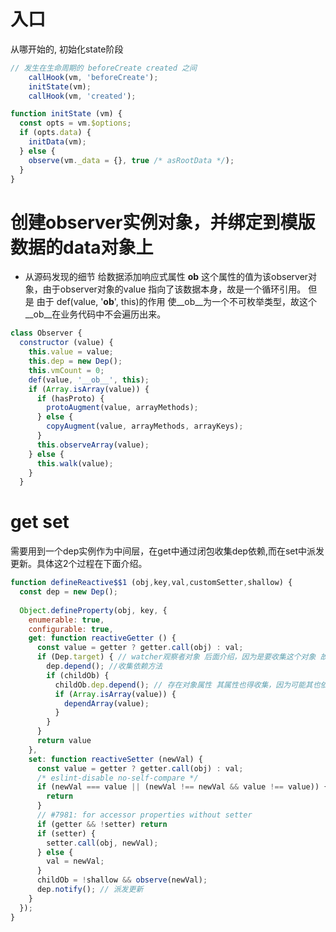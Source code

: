 
# 入口
从哪开始的, 初始化state阶段
```javascript
// 发生在生命周期的 beforeCreate created 之间
    callHook(vm, 'beforeCreate');
    initState(vm);
    callHook(vm, 'created');

function initState (vm) {
  const opts = vm.$options;
  if (opts.data) {
    initData(vm);
  } else {
    observe(vm._data = {}, true /* asRootData */);
  }
}
```

# 创建observer实例对象，并绑定到模版数据的data对象上
- 从源码发现的细节
给数据添加响应式属性 __ob__ 这个属性的值为该observer对象，由于observer对象的value 指向了该数据本身，故是一个循环引用。
但是 由于 def(value, '__ob__', this)的作用 使__ob__为一个不可枚举类型，故这个__ob__在业务代码中不会遍历出来。
```javascript
class Observer {
  constructor (value) {
    this.value = value;
    this.dep = new Dep();
    this.vmCount = 0;
    def(value, '__ob__', this);
    if (Array.isArray(value)) {
      if (hasProto) {
        protoAugment(value, arrayMethods);
      } else {
        copyAugment(value, arrayMethods, arrayKeys);
      }
      this.observeArray(value);
    } else {
      this.walk(value);
    }
  }
```

# get set 
需要用到一个dep实例作为中间层，在get中通过闭包收集dep依赖,而在set中派发更新。具体这2个过程在下面介绍。
```javascript
function defineReactive$$1 (obj,key,val,customSetter,shallow) {
  const dep = new Dep();
  
  Object.defineProperty(obj, key, {
    enumerable: true,
    configurable: true,
    get: function reactiveGetter () {
      const value = getter ? getter.call(obj) : val;
      if (Dep.target) { // watcher观察者对象 后面介绍，因为是要收集这个对象 故要先判断是否存在
        dep.depend(); //收集依赖方法
        if (childOb) {
          childOb.dep.depend(); // 存在对象属性 其属性也得收集，因为可能其也依赖
          if (Array.isArray(value)) {
            dependArray(value);
          }
        }
      }
      return value
    },
    set: function reactiveSetter (newVal) {
      const value = getter ? getter.call(obj) : val;
      /* eslint-disable no-self-compare */
      if (newVal === value || (newVal !== newVal && value !== value)) {
        return
      }
      // #7981: for accessor properties without setter
      if (getter && !setter) return
      if (setter) {
        setter.call(obj, newVal);
      } else {
        val = newVal;
      }
      childOb = !shallow && observe(newVal);
      dep.notify(); // 派发更新 
    }
  });
}
```
